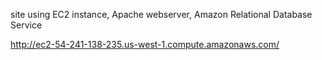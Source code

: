 site using EC2 instance, Apache webserver, Amazon Relational Database Service


http://ec2-54-241-138-235.us-west-1.compute.amazonaws.com/
